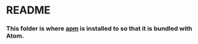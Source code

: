 # README

### This folder is where [apm](https://github.com/atom/apm) is installed to so that it is bundled with Atom.

